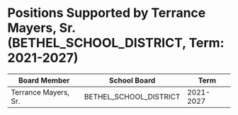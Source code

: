 # Positions Supported by Terrance Mayers, Sr. (BETHEL_SCHOOL_DISTRICT, Term: 2021-2027)

| Board Member | School Board | Term |
|--------------|--------------|------|
| Terrance Mayers, Sr. | BETHEL_SCHOOL_DISTRICT | 2021-2027 |

